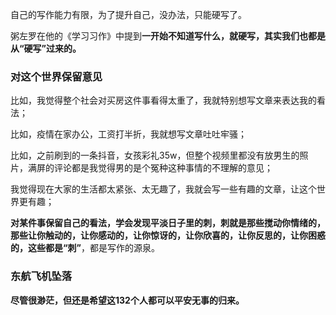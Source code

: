 自己的写作能力有限，为了提升自己，没办法，只能硬写了。

粥左罗在他的《学习习作》中提到**一开始不知道写什么，就硬写，其实我们也都是从“硬写”过来的。**

### 对这个世界保留意见
比如，我觉得整个社会对买房这件事看得太重了，我就特别想写文章来表达我的看法；

比如，疫情在家办公，工资打半折，我就想写文章吐吐牢骚；

比如，之前刷到的一条抖音，女孩彩礼35w，但整个视频里都没有放男生的照片，满屏的评论都是我觉得男的是个冤种这种事情的不理解的意见；

我觉得现在大家的生活都太紧张、太无趣了，我就会写一些有趣的文章，让这个世界更有趣；



**对某件事保留自己的看法，学会发现平淡日子里的刺，**刺就是那些搅动你情绪的，那些让你触动的，让你感动的，让你惊讶的，让你欣喜的，让你反思的，让你困惑的，这些都是**“刺”**，都是写作的源泉。

### 东航飞机坠落
**尽管很渺茫，但还是希望这132个人都可以平安无事的归来。**
